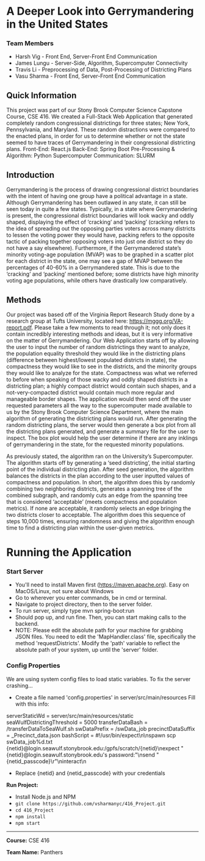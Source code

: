 # A Deeper Look into Gerrymandering in the United States
### Team Members
* Harsh Vig - Front End, Server-Front End Communication
* James Lungu - Server-Side, Algorithm, Supercomputer Connectivity
* Travis Li - Preprocessing of Data, Post-Processing of Districting Plans
* Vasu Sharma - Front End, Server-Front End Communication

## Quick Information
This project was part of our Stony Brook Computer Science Capstone Course, CSE 416. We created a Full-Stack Web Application that generated completely random congressional districtings for three states; New York, Pennsylvania, and Maryland. These random distractions were compared to the enacted plans, in order for us to determine whether or not the state seemed to have traces of Gerrymandering in their congressional districting plans. 
Front-End: React.js
Back-End: Spring Boot
Pre-Processing & Algorithm: Python
Supercomputer Communication: SLURM

## Introduction
Gerrymandering is the process of drawing congressional district boundaries with the intent of having one group have a political advantage in a state. Although Gerrymandering has been outlawed in any state, it can still be seen today in quite a few states. Typically, in a state where Gerrymandering is present, the congressional district boundaries will look wacky and oddly shaped, displaying the effect of ‘cracking’ and ‘packing’ (cracking refers to the idea of spreading out the opposing parties voters across many districts to lessen the voting power they would have, packing refers to the opposite tactic of packing together opposing voters into just one district so they do not have a say elsewhere). Furthermore, if the Gerrymandered state’s minority voting-age population (MVAP) was to be graphed in a scatter plot for each district in the state, one may see a gap of MVAP between the percentages of 40-60% in a Gerrymandered state. This is due to the ‘cracking’ and ‘packing’ mentioned before; some districts have high minority voting age populations, while others have drastically low comparatively. 

## Methods
Our project was based off of the Virginia Report Research Study done by a research group at Tufts University, located here: https://mggg.org/VA-report.pdf. Please take a few moments to read through it; not only does it contain incredibly interesting methods and ideas, but it is very informative on the matter of Gerrymandering. Our Web Application starts off by allowing the user to input the number of random districtings they want to analyze, the population equality threshold they would like in the districting plans (difference between highest/lowest populated districts in state), the compactness they would like to see in the districts, and the minority groups they would like to analyze for the state. Compactness was what we referred to before when speaking of those wacky and oddly shaped districts in a districting plan; a highly compact district would contain such shapes, and a not-very-compacted district would contain much more regular and manageable border shapes. The application would then send off the user requested parameters all the way to the supercomputer made available to us by the Stony Brook Computer Science Department, where the main algorithm of generating the districting plans would run. After generating the random districting plans, the server would then generate a box plot from all the districting plans generated, and generate a summary file for the user to inspect. The box plot would help the user determine if there are any inklings of gerrymandering in the state, for the requested minority populations. 

As previously stated, the algorithm ran on the University’s Supercomputer. The algorithm starts off by generating a ‘seed districting’, the initial starting point of the individual districting plan. After seed generation, the algorithm balances the districts in the plan according to the user inputted values of compactness and population. In short, the algorithm does this by randomly combining two neighboring districts, generates a spanning tree of the combined subgraph, and randomly cuts an edge from the spanning tree that is considered ‘acceptable’ (meets compactness and population metrics). If none are acceptable, it randomly selects an edge bringing the two districts closer to acceptable. The algorithm does this sequence of steps 10,000 times, ensuring randomness and giving the algorithm enough time to find a districting plan within the user-given metrics.

# Running the Application

### Start Server
- You'll need to install Maven first (https://maven.apache.org). Easy on MacOS/Linux, not sure about Windows
- Go to wherever you enter commands, be in cmd or terminal.
- Navigate to project directory, then to the server folder.
- To run server, simply type mvn spring-boot:run
- Should pop up, and run fine. Then, you can start making calls to the backend.
- NOTE: Please edit the absolute path for your machine for grabbing JSON files. You need to edit the 'MapHandler.class' file, specifically the method 'requestDistricts'. Modify the 'path' variable to reflect the absolute path of your system, up until the 'server' folder.

### Config Properties
We are using system config files to load static variables.
To fix the server crashing...
- Create a file named 'config.properties' in server/src/main/resources
Fill with this info:

serverStaticWd = server/src/main/resources/static
seaWulfDistrictingThreshold = 5000
transferDataBash = /transferDataToSeaWulf.sh
swDataPrefix = /swData_job
precinctDataSuffix = _Precinct_data.json
bashScript = #!/usr/bin/expect\n\nspawn scp swData_job%d.txt {netid}@login.seawulf.stonybrook.edu:/gpfs/scratch/{netid}\nexpect \"{netid}@login.seawulf.stonybrook.edu's password:\"\nsend \"{netid_passcode}\\r\"\ninteract\n

- Replace {netid} and {netid_passcode} with your credentials



**Run Project:**
* Install Node.js and NPM
* ```git clone https://github.com/vsharmanyc/416_Project.git```
* ```cd 416_Project```
* ```npm install```
* ```npm start```

___


**Course:** CSE 416

**Team Name:** Panthers


